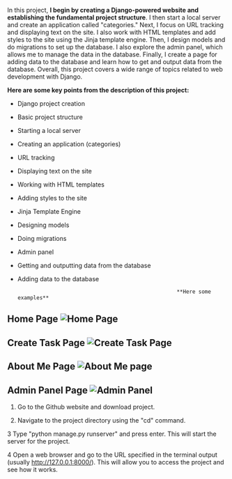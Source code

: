 In this project, **I begin by creating a Django-powered website and establishing the fundamental project structure**. I then start a local server and create an application called "categories." 
Next, I focus on URL tracking and displaying text on the site. I also work with HTML templates and add styles to the site using the Jinja template engine.
Then, I design models and do migrations to set up the database. I also explore the admin panel, which allows me to manage the data in the database. Finally, I create a page for adding data to the database and learn how to get and output data from the database. Overall, this project covers a wide range of topics related to web development with Django.

**Here are some key points from the description of this project:**

- Django project creation
- Basic project structure
- Starting a local server
- Creating an application (categories)
- URL tracking
- Displaying text on the site
- Working with HTML templates
- Adding styles to the site
- Jinja Template Engine
- Designing models
- Doing migrations
- Admin panel
- Getting and outputting data from the database
- Adding data to the database

                                                         **Here some examples** 


**Home Page**
![Home Page](https://user-images.githubusercontent.com/114343772/210252041-b96d0f33-399b-4848-9acb-802d4fa2c6c3.png)
----------------------------------------------------------------------------------------------------------------------------
**Create Task Page**
![Create Task Page](https://user-images.githubusercontent.com/114343772/210252057-0bde6a8d-fd23-44d3-a3d2-ee9155282cca.png)
----------------------------------------------------------------------------------------------------------------------------
**About Me Page**
![About Me page](https://user-images.githubusercontent.com/114343772/210252067-090ba73d-cd35-4bd0-b938-3004e97b64db.png)
----------------------------------------------------------------------------------------------------------------------------
**Admin Panel Page**
![Admin Panel](https://user-images.githubusercontent.com/114343772/210252063-edcdc78e-a571-431b-a401-4c4d08cb1c78.png)
----------------------------------------------------------------------------------------------------------------------------


1. Go to the Github website and download project.

2. Navigate to the project directory using the "cd" command.

3 Type "python manage.py runserver" and press enter. This will start the server for the project.

4 Open a web browser and go to the URL specified in the terminal output (usually http://127.0.0.1:8000/). 
This will allow you to access the project and see how it works.

